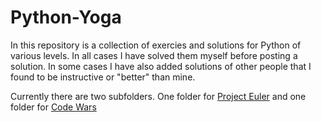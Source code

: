 # Python-Yoga

In this repository is a collection of exercies and solutions for Python of various levels. In all cases I have solved them myself before posting a solution. In some cases
I have also added solutions of other people that I found to be instructive or "better" than mine.

Currently there are two subfolders. One folder for [Project Euler](https://projecteuler.net/) and one folder for [Code Wars](https://www.codewars.come)
